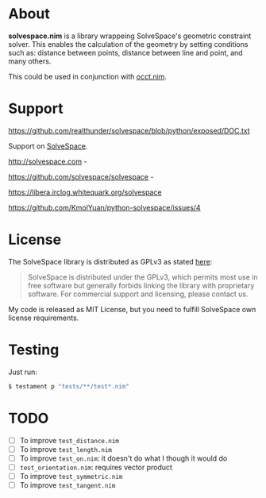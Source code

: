 # About
**solvespace.nim** is a library wrappeing SolveSpace's geometric constraint solver. This enables the calculation of the geometry by setting conditions such as: distance between points, distance between line and point, and many others.

This could be used in conjunction with [occt.nim](https://github.com/mantielero/occt.nim).


# Support
https://github.com/realthunder/solvespace/blob/python/exposed/DOC.txt

Support on [SolveSpace](https://web.libera.chat/#solvespace).

http://solvespace.com - 

https://github.com/solvespace/solvespace - 

https://libera.irclog.whitequark.org/solvespace

https://github.com/KmolYuan/python-solvespace/issues/4

# License
The SolveSpace library is distributed as GPLv3 as stated [here](https://solvespace.com/library.pl):

> SolveSpace is distributed under the GPLv3, which permits most use in free software but generally forbids linking the library with proprietary software. For commercial support and licensing, please contact us.


My code is released as MIT License, but you need to fulfill SolveSpace own license requirements.


# Testing
Just run:
```bash
$ testament p "tests/**/test*.nim"
```

# TODO
- [ ] To improve `test_distance.nim`
- [ ] To improve `test_length.nim`
- [ ] To improve `test_on.nim`: it doesn't do what I though it would do
- [ ] `test_orientation.nim`: requires vector product
- [ ] To improve `test_symmetric.nim`
- [ ] To improve `test_tangent.nim`